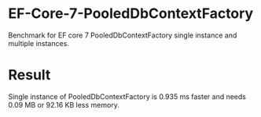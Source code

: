 # EF-Core-7-PooledDbContextFactory
Benchmark for EF core 7 PooledDbContextFactory single instance and multiple instances.

# Result
Single instance of PooledDbContextFactory is 0.935 ms faster and needs 0.09 MB or 92.16 KB less memory.
